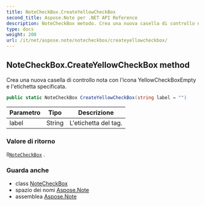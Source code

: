 ```yaml
---
title: NoteCheckBox.CreateYellowCheckBox
second_title: Aspose.Note per .NET API Reference
description: NoteCheckBox metodo. Crea una nuova casella di controllo nota con licona YellowCheckBoxEmpty e letichetta specificata.
type: docs
weight: 200
url: /it/net/aspose.note/notecheckbox/createyellowcheckbox/
---
```

## NoteCheckBox.CreateYellowCheckBox method

Crea una nuova casella di controllo nota con l'icona YellowCheckBoxEmpty e l'etichetta specificata.

```csharp
public static NoteCheckBox CreateYellowCheckBox(string label = "")
```

| Parametro | Tipo | Descrizione |
| --- | --- | --- |
| label | String | L'etichetta del tag. |

### Valore di ritorno

Il[`NoteCheckBox`](../) .

### Guarda anche

* class [NoteCheckBox](../)
* spazio dei nomi [Aspose.Note](../../notecheckbox/)
* assemblea [Aspose.Note](../../../)


